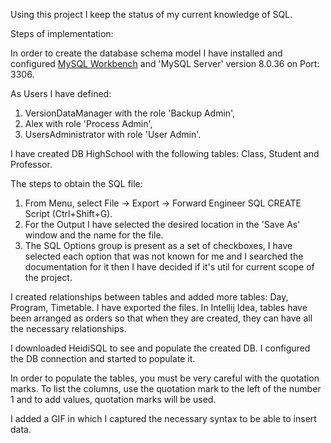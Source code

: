Using this project I keep the status of my current knowledge of SQL.

Steps of implementation:

In order to create the database schema model I have installed and configured [MySQL Workbench](https://dev.mysql.com/downloads/installer/) and 'MySQL Server' version 8.0.36 on Port: 3306.

As Users I have defined:
1.  VersionDataManager with the role 'Backup Admin',
2.  Alex with role 'Process Admin',
3. UsersAdministrator with role 'User Admin'.

I have created DB HighSchool with the following tables: Class, Student and Professor.

The steps to obtain the SQL file:
1. From Menu, select File -> Export -> Forward Engineer SQL CREATE Script (Ctrl+Shift+G).
2. For the Output I have selected the desired location in the 'Save As' window and the name for the file.
3. The SQL Options group is present as a set of checkboxes, I have selected each option that was not known for me and I searched the documentation for it then I have decided if it's util for current scope of the project.

I created relationships between tables and added more tables: Day, Program, Timetable.
I have exported the files.
In Intellij Idea, tables have been arranged as orders so that when they are created, they can have all the necessary relationships.

I downloaded HeidiSQL to see and populate the created DB. I configured the DB connection and started to populate it.

In order to populate the tables, you must be very careful with the quotation marks. To list the columns, use the quotation mark to the left of the number 1 and to add values, quotation marks will be used.

I added a GIF in which I captured the necessary syntax to be able to insert data.
